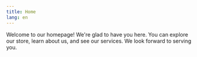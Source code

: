 ```yaml
---
title: Home
lang: en
---
```


Welcome to our homepage! We're glad to have you here. You can explore our store, learn about us, and see our services. We look forward to serving you.
